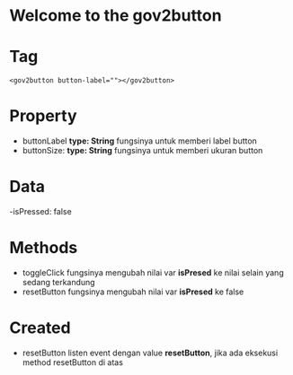 # Welcome to the gov2button

# Tag

```
<gov2button button-label=""></gov2button>
```
# Property
- buttonLabel **type: String** fungsinya untuk memberi label button
- buttonSize: **type: String** fungsinya untuk memberi ukuran button

# Data
-isPressed: false

# Methods
- toggleClick fungsinya mengubah nilai var **isPresed** ke nilai selain yang sedang terkandung
- resetButton fungsinya mengubah nilai var **isPresed** ke false

# Created
- resetButton listen event dengan value **resetButton**, jika ada eksekusi method resetButton di atas

